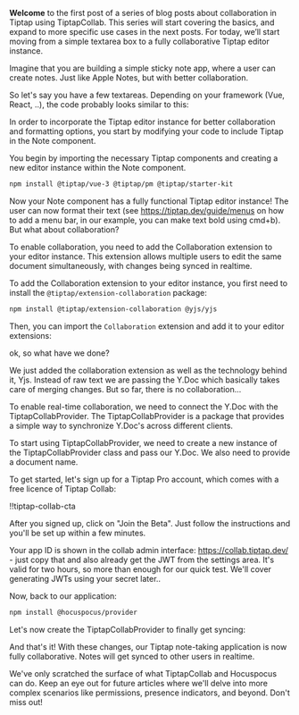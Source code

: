 **Welcome** to the first post of a series of blog posts about collaboration in Tiptap using TiptapCollab. This series will start covering the basics, and expand to more specific use cases in the next posts. For today, we’ll start moving from a simple textarea box to a fully collaborative Tiptap editor instance.

Imagine that you are building a simple sticky note app, where a user can create notes. Just like Apple Notes, but with better collaboration.

So let's say you have a few textareas. Depending on your framework (Vue, React, ..), the code probably looks similar to this:

<tiptap-demo name="Posts/1-1-textarea"></tiptap-demo>

In order to incorporate the Tiptap editor instance for better collaboration and formatting options, you start by modifying your code to include Tiptap in the Note component.

You begin by importing the necessary Tiptap components and creating a new editor instance within the Note component.

```bash
npm install @tiptap/vue-3 @tiptap/pm @tiptap/starter-kit
```

<tiptap-demo name="Posts/1-2-tiptap"></tiptap-demo>

Now your Note component has a fully functional Tiptap editor instance! The user can now format their text (see https://tiptap.dev/guide/menus on how to add a menu bar, in our example, you can make text bold using cmd+b). But what about collaboration?

To enable collaboration, you need to add the Collaboration extension to your editor instance. This extension allows multiple users to edit the same document simultaneously, with changes being synced in realtime.


To add the Collaboration extension to your editor instance, you first need to install the `@tiptap/extension-collaboration` package:

```bash
npm install @tiptap/extension-collaboration @yjs/yjs
```

Then, you can import the `Collaboration` extension and add it to your editor extensions:

<tiptap-demo name="Posts/1-3-yjs"></tiptap-demo>

ok, so what have we done?

We just added the collaboration extension as well as the technology behind it, Yjs. Instead of raw text we are passing the Y.Doc which basically takes care of merging changes. But so far, there is no collaboration...

To enable real-time collaboration, we need to connect the Y.Doc with the TiptapCollabProvider. The TiptapCollabProvider is a package that provides a simple way to synchronize Y.Doc's across different clients.

To start using TiptapCollabProvider, we need to create a new instance of the TiptapCollabProvider class and pass our Y.Doc. We also need to provide a document name.

To get started, let's sign up for a Tiptap Pro account, which comes with a free licence of Tiptap Collab:

!!tiptap-collab-cta

After you signed up, click on "Join the Beta". Just follow the instructions and you'll be set up within a few minutes.

Your app ID is shown in the collab admin interface: https://collab.tiptap.dev/ - just copy that and also already get the JWT from the settings area. It's valid for two hours, so more than enough for our quick test. We'll cover generating JWTs using your secret later..


Now, back to our application:

```bash
npm install @hocuspocus/provider
```

Let's now create the TiptapCollabProvider to finally get syncing:

<tiptap-demo name="Posts/1-4-collab"></tiptap-demo>

And that's it! With these changes, our Tiptap note-taking application is now fully collaborative. Notes will get synced to other users in realtime.


We've only scratched the surface of what TiptapCollab and Hocuspocus can do. Keep an eye out for future articles where we'll delve into more complex scenarios like permissions, presence indicators, and beyond. Don't miss out!

